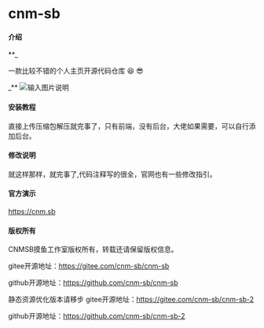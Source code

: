 # cnm-sb

#### 介绍

 **_

一款比较不错的个人主页开源代码仓库 :satisfied:  :sunglasses: 



_** 
![输入图片说明](https://images.gitee.com/uploads/images/2021/1105/111434_787a7f95_9355266.png "1.png")



#### 安装教程

直接上传压缩包解压就完事了，只有前端，没有后台，大佬如果需要，可以自行添加后台。



#### 修改说明

就这样那样，就完事了,代码注释写的很全，官网也有一些修改指引。


#### 官方演示

https://cnm.sb


#### 版权所有

CNMSB摸鱼工作室版权所有，转载还请保留版权信息。

gitee开源地址：https://gitee.com/cnm-sb/cnm-sb

github开源地址：https://github.com/cnm-sb/cnm-sb


静态资源优化版本请移步
gitee开源地址：https://gitee.com/cnm-sb/cnm-sb-2

github开源地址：https://github.com/cnm-sb/cnm-sb-2

